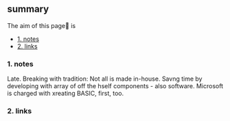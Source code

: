 ## summary
The aim of this page📝 is

<!-- TOC -->

- [1. notes](#1-notes)
- [2. links](#2-links)

<!-- /TOC -->

### 1. notes
Late. Breaking with tradition: Not all is made in-house. Savng time by developing with array of off the hself components - also software. Microsoft is charged with xreating BASIC, first, too.

 
### 2. links






























